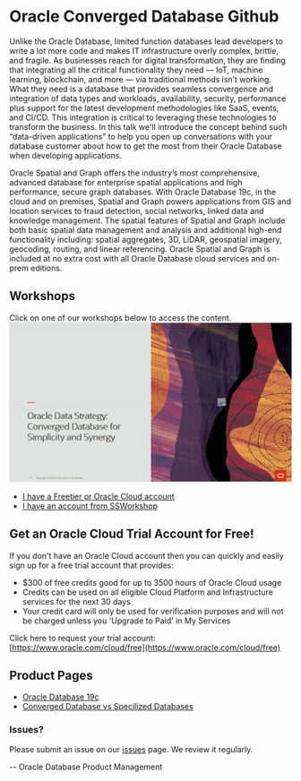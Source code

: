 # Oracle Converged Database Github

Unlike the Oracle Database, limited function databases lead developers to write a lot more code and makes IT infrastructure overly complex, brittle, and fragile. 
As businesses reach for digital transformation, they are finding that integrating all the critical functionality they need — IoT, machine learning, blockchain, and more — via traditional methods isn’t working. What they need is a database that provides seamless convergence and integration of data types and workloads, availability, security, performance plus support for the latest development methodologies like SaaS, events, and CI/CD. This integration is critical to leveraging these technologies to transform the business. 
In this talk we'll introduce the concept behind such “data-driven applications” to help you open up conversations with your database customer about how to get the most from their Oracle Database when developing applications.

Oracle Spatial and Graph offers the industry’s most comprehensive, advanced database for enterprise spatial applications and high performance, secure graph databases. With Oracle Database 19c, in the cloud and on premises, Spatial and Graph powers applications from GIS and location services to fraud detection, social networks, linked data and knowledge management. 
The spatial features of Spatial and Graph include both basic spatial data management and analysis and additional high-end functionality including: spatial aggregates, 3D, LiDAR, geospatial imagery, geocoding, routing, and linear referencing. 
Oracle Spatial and Graph is included at no extra cost with all Oracle Database cloud services and on-prem editions.


## Workshops
Click on one of our workshops below to access the content.
[![](./images/converged-database.png)](https://oracle.github.io/learning-library/data-management-library/database/multitenant/freetier/index.html)  

- [I have a Freetier or Oracle Cloud account](https://oracle.github.io/learning-library/data-management-library/database/multitenant/freetier/index.html)
- [I have an account from SSWorkshop](https://oracle.github.io/learning-library/data-management-library/database/multitenant/ssworkshop/index.html)


## Get an Oracle Cloud Trial Account for Free!
If you don't have an Oracle Cloud account then you can quickly and easily sign up for a free trial account that provides:
- $300 of free credits good for up to 3500 hours of Oracle Cloud usage
- Credits can be used on all eligible Cloud Platform and Infrastructure services for the next 30 days
- Your credit card will only be used for verification purposes and will not be charged unless you 'Upgrade to Paid' in My Services

Click here to request your trial account: [https://www.oracle.com/cloud/free](https://www.oracle.com/cloud/free)


## Product Pages
- [Oracle Database 19c](https://www.oracle.com/database/)
- [Converged Database vs Specilized Databases](https://www.youtube.com/watch?v=Sbbw2mcrfiA)


### Issues?
Please submit an issue on our [issues](https://github.com/oracle/learning-library/issues) page.  We review it regularly.

-- Oracle Database Product Management
